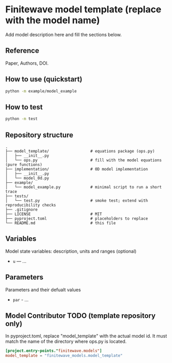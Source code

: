 # Finitewave model template (replace with the model name)

Add model description here and fill the sections below.

## Reference
Paper, Authors, DOI.

## How to use (quickstart)
```bash
python -m example/model_example
```

## How to test
```bash
python -m test
```

## Repository structure
```text
.
├── model_template/                  # equations package (ops.py)
│   ├── __init__.py
│   └── ops.py                       # fill with the model equations (pure functions)
├── implementation/                  # 0D model implementation
│   ├── __init__.py
│   └── model_0d.py
├── example/
│   └── model_example.py             # minimal script to run a short trace
├── tests/
│   └── test.py                      # smoke test; extend with reproducibility checks
├── .gitignore
├── LICENSE                          # MIT
├── pyproject.toml                   # placeholders to replace
└── README.md                        # this file
```

## Variables
Model state variables: description, units and ranges (optional)
- `u` — ...

## Parameters
Parameters and their defualt values
- `par` - ...

## Model Contributor TODO (template repository only)

In pyproject.toml, replace "model_template" with the actual model id. 
It must match the name of the directory where ops.py is located.
```toml
[project.entry-points."finitewave.models"]
model_template = "finitewave_models.model_template"
```
